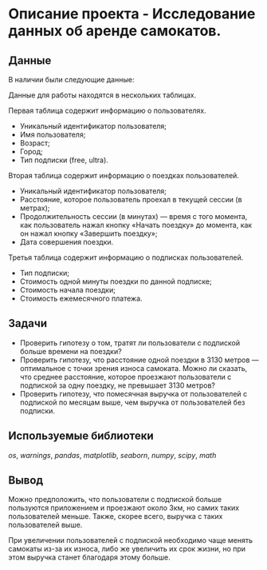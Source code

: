 # Описание проекта - Исследование данных об аренде самокатов.

## Данные

В наличии были следующие данные:

Данные для работы находятся в нескольких таблицах.

Первая таблица  содержит информацию о пользователях.

- Уникальный идентификатор пользователя;
- Имя пользователя;
- Возраст;
- Город;
- Тип подписки (free, ultra).

Вторая таблица содержит информацию о поездках пользователей.

- Уникальный идентификатор пользователя;
- Расстояние, которое пользователь проехал в текущей сессии (в метрах);
- Продолжительность сессии (в минутах) — время с того момента, как пользователь нажал кнопку «Начать поездку» до момента, как он нажал кнопку «Завершить поездку»;
- Дата совершения поездки.

Третья таблица содержит информацию о подписках пользователей.

- Тип подписки;
- Стоимость одной минуты поездки по данной подписке;
- Стоимость начала поездки;
- Стоимость ежемесячного платежа.

## Задачи

- Проверить гипотезу о том, тратят ли пользователи с подпиской больше времени на поездки?
- Проверить гипотезу, что расстояние одной поездки в 3130 метров — оптимальное с точки зрения износа самоката. Можно ли сказать, что среднее расстояние, которое проезжают пользователи с подпиской за одну поездку, не превышает 3130 метров?
- Проверить гипотезу, что помесячная выручка от пользователей с подпиской по месяцам выше, чем выручка от пользователей без подписки.

## Используемые библиотеки
*os*, *warnings*, *pandas*, *matplotlib*, *seaborn*, *numpy*, *scipy*, *math*

## Вывод

Можно предположить, что пользователи с подпиской больше пользуются приложением и проезжают около 3км, но самих таких пользователей меньше. Также, скорее всего, выручка с таких пользователей выше.

При увеличении пользователей с подпиской необходимо чаще менять самокаты из-за их износа, либо же увеличить их срок жизни, но при этом выручка станет благодаря этому больше.